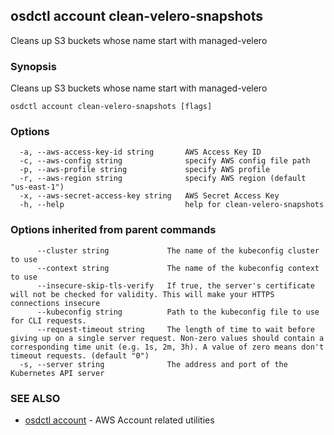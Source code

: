 ## osdctl account clean-velero-snapshots

Cleans up S3 buckets whose name start with managed-velero

### Synopsis

Cleans up S3 buckets whose name start with managed-velero

```
osdctl account clean-velero-snapshots [flags]
```

### Options

```
  -a, --aws-access-key-id string       AWS Access Key ID
  -c, --aws-config string              specify AWS config file path
  -p, --aws-profile string             specify AWS profile
  -r, --aws-region string              specify AWS region (default "us-east-1")
  -x, --aws-secret-access-key string   AWS Secret Access Key
  -h, --help                           help for clean-velero-snapshots
```

### Options inherited from parent commands

```
      --cluster string             The name of the kubeconfig cluster to use
      --context string             The name of the kubeconfig context to use
      --insecure-skip-tls-verify   If true, the server's certificate will not be checked for validity. This will make your HTTPS connections insecure
      --kubeconfig string          Path to the kubeconfig file to use for CLI requests.
      --request-timeout string     The length of time to wait before giving up on a single server request. Non-zero values should contain a corresponding time unit (e.g. 1s, 2m, 3h). A value of zero means don't timeout requests. (default "0")
  -s, --server string              The address and port of the Kubernetes API server
```

### SEE ALSO

* [osdctl account](osdctl_account.md)	 - AWS Account related utilities

